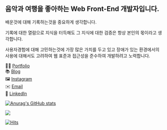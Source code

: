 ## 음악과 여행을 좋아하는 Web Front-End 개발자입니다.

배운것에 대해 기록하는것을 중요하게 생각합니다.

기록에 대한 열람으로 지식을 터득해도 그 지식에 대한 검증은 항상 본인의 몫이라고 생각합니다.

사용자경험에 대해 고민하는것에 가장 많은 가치를 두고 있고 장애가 있는 환경에서의 사용에 대해서도 고려하여 웹 표준과 접근성을 준수하여 개발하려고 노력합니다.
 
🤵‍♂️ [Portfolio](https://hajun-ryu.oopy.io/)  
📚 [Blog](https://dev-junn.netlify.app)  
🖼 [Instagram](https://www.instagram.com/lyu_gw/)  
✉️ [Email](mailto:fbgkwns@gmail.com)  
🔗 [LinkedIn](https://www.linkedin.com/in/hajun-ryu-016216220/)  

[![Anurag's GitHub stats](https://github-readme-stats.vercel.app/api?username=HaJunRyu)](https://github.com/anuraghazra/github-readme-stats)

<a href="https://opgc.me/#/users/hajunryu" target="_blank"><img src="https://api.opgc.me/githubs/users/hajunryu/tag/?border=normal" /></a>

[![Hits](https://hits.seeyoufarm.com/api/count/incr/badge.svg?url=https%3A%2F%2Fgithub.com%2FHaJunRyu&count_bg=%2379C83D&title_bg=%23555555&icon=tripadvisor.svg&icon_color=%23FFFFFF&title=hits&edge_flat=false)](https://hits.seeyoufarm.com)

<!--
**HaJunRyu/HaJunRyu** is a ✨ _special_ ✨ repository because its `README.md` (this file) appears on your GitHub profile.

Here are some ideas to get you started:

- 🔭 I’m currently working on ...
- 🌱 I’m currently learning ...
- 👯 I’m looking to collaborate on ...
- 🤔 I’m looking for help with ...
- 💬 Ask me about ...
- 📫 How to reach me: ...
- 😄 Pronouns: ...
- ⚡ Fun fact: ...
-->

